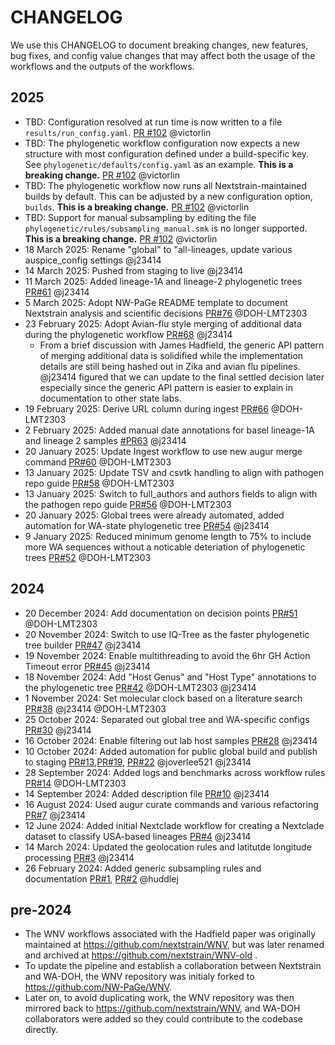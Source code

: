 # CHANGELOG

We use this CHANGELOG to document breaking changes, new features, bug fixes, and config value changes that may affect both the usage of the workflows and the outputs of the workflows.

## 2025

* TBD: Configuration resolved at run time is now written to a file `results/run_config.yaml`. [PR #102](https://github.com/nextstrain/WNV/pull/102) @victorlin
* TBD: The phylogenetic workflow configuration now expects a new structure with most configuration defined under a build-specific key. See `phylogenetic/defaults/config.yaml` as an example. **This is a breaking change.** [PR #102](https://github.com/nextstrain/WNV/pull/102) @victorlin
* TBD: The phylogenetic workflow now runs all Nextstrain-maintained builds by default. This can be adjusted by a new configuration option, `builds`. **This is a breaking change.** [PR #102](https://github.com/nextstrain/WNV/pull/102) @victorlin
* TBD: Support for manual subsampling by editing the file `phylogenetic/rules/subsampling_manual.smk` is no longer supported. **This is a breaking change.** [PR #102](https://github.com/nextstrain/WNV/pull/102) @victorlin
* 18 March 2025: Rename "global" to "all-lineages, update various auspice_config settings @j23414
* 14 March 2025: Pushed from staging to live @j23414
* 11 March 2025: Added lineage-1A and lineage-2 phylogenetic trees [PR#61](https://github.com/nextstrain/WNV/pull/61) @j23414
* 5 March 2025: Adopt NW-PaGe README template to document Nextstrain analysis and scientific decisions [PR#76](https://github.com/nextstrain/WNV/pull/76) @DOH-LMT2303
* 23 February 2025: Adopt Avian-flu style merging of additional data during the phylogenetic workflow [PR#68](https://github.com/nextstrain/WNV/pull/68) @j23414
    * From a brief discussion with James Hadfield, the generic API pattern of merging additional data is solidified while the implementation details are still being hashed out in Zika and avian flu pipelines. @j23414 figured that we can update to the final settled decision later especially since the generic API pattern is easier to explain in documentation to other state labs.
* 19 February 2025: Derive URL column during ingest [PR#66](https://github.com/nextstrain/WNV/pull/66) @DOH-LMT2303
* 2 February 2025: Added manual date annotations for basel lineage-1A and lineage 2 samples [#PR63](https://github.com/nextstrain/WNV/pull/63) @j23414
* 20 January 2025: Update Ingest workflow to use new augur merge command [PR#60](https://github.com/nextstrain/WNV/pull/60) @DOH-LMT2303
* 13 January 2025: Update TSV and csvtk handling to align with pathogen repo guide [PR#58](https://github.com/nextstrain/WNV/pull/58) @DOH-LMT2303
* 13 January 2025: Switch to full_authors and authors fields to align with the pathogen repo guide [PR#56](https://github.com/nextstrain/WNV/pull/56) @DOH-LMT2303
* 20 January 2025: Global trees were already automated, added automation for WA-state phylogenetic tree [PR#54](https://github.com/nextstrain/WNV/pull/) @j23414
* 9 January 2025: Reduced minimum genome length to 75% to include more WA sequences without a noticable deteriation of phylogenetic trees [PR#52](https://github.com/nextstrain/WNV/pull/52) @DOH-LMT2303

## 2024

* 20 December 2024: Add documentation on decision points [PR#51](https://github.com/nextstrain/WNV/pull/51) @DOH-LMT2303
* 20 November 2024: Switch to use IQ-Tree as the faster phylogenetic tree builder [PR#47](https://github.com/nextstrain/WNV/pull/47) @j23414
* 19 November 2024: Enable multithreading to avoid the 6hr GH Action Timeout error [PR#45](https://github.com/nextstrain/WNV/pull/45) @j23414
* 18 November 2024: Add "Host Genus" and "Host Type" annotations to the phylogenetic tree [PR#42](https://github.com/nextstrain/WNV/pull/42) @DOH-LMT2303 @j23414
* 1 November 2024: Set molecular clock based on a literature search [PR#38](https://github.com/nextstrain/WNV/pull/38) @j23414 @DOH-LMT2303
* 25 October 2024: Separated out global tree and WA-specific configs [PR#30](https://github.com/nextstrain/WNV/pull/30) @j23414
* 16 October 2024: Enable filtering out lab host samples [PR#28](https://github.com/nextstrain/WNV/pull/28) @j23414
* 10 October 2024: Added automation for public global build and publish to staging [PR#13](https://github.com/nextstrain/WNV/pull/13),[PR#19](https://github.com/nextstrain/WNV/pull/19), [PR#22](https://github.com/nextstrain/WNV/pull/22) @joverlee521 @j23414
* 28 September 2024: Added logs and benchmarks across workflow rules [PR#14](https://github.com/nextstrain/WNV/pull/14)  @DOH-LMT2303
* 14 September 2024: Added description file [PR#10](https://github.com/nextstrain/WNV/pull/10) @j23414
* 16 August 2024: Used augur curate commands and various refactoring [PR#7](https://github.com/nextstrain/WNV/pull/7) @j23414
* 12 June 2024: Added initial Nextclade workflow for creating a Nextclade dataset to classify USA-based lineages [PR#4](https://github.com/nextstrain/WNV/pull/4) @j23414
* 14 March 2024: Updated the geolocation rules and latitutde longitude processing [PR#3](https://github.com/nextstrain/WNV/pull/3) @j23414
* 26 February 2024: Added generic subsampling rules and documentation [PR#1](https://github.com/nextstrain/WNV/pull/1), [PR#2](https://github.com/nextstrain/WNV/pull/2) @huddlej

## pre-2024

* The WNV workflows associated with the Hadfield paper was originally maintained at https://github.com/nextstrain/WNV, but was later renamed and archived at https://github.com/nextstrain/WNV-old .
* To update the pipeline and establish a collaboration between Nextstrain and WA-DOH, the WNV repository was initialy forked to https://github.com/NW-PaGe/WNV.
* Later on, to avoid duplicating work, the WNV repository was then mirrored back to https://github.com/nextstrain/WNV, and WA-DOH collaborators were added so they could contribute to the codebase directly.
